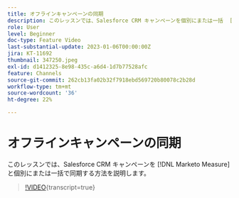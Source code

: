 ```yaml
---
title: オフラインキャンペーンの同期
description: このレッスンでは、Salesforce CRM キャンペーンを個別にまたは一括  [!DNL Marketo Measure]  同期する方法を説明します。
role: User
level: Beginner
doc-type: Feature Video
last-substantial-update: 2023-01-06T00:00:00Z
jira: KT-11692
thumbnail: 347250.jpeg
exl-id: d1412325-8e98-435c-a6d4-1d7b77528afc
feature: Channels
source-git-commit: 262cb13fa02b32f7918ebd569720b80078c2b28d
workflow-type: tm+mt
source-wordcount: '36'
ht-degree: 22%

---
```


# オフラインキャンペーンの同期

このレッスンでは、Salesforce CRM キャンペーンを [!DNL Marketo Measure] と個別にまたは一括で同期する方法を説明します。

>[!VIDEO](https://video.tv.adobe.com/v/347250/?learn=on){transcript=true}
